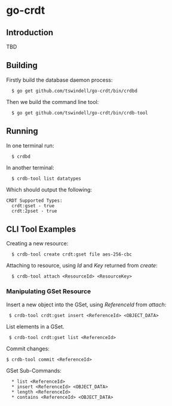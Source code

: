 # go-crdt

## Introduction

TBD

## Building

Firstly build the database daemon process:

```
  $ go get github.com/tswindell/go-crdt/bin/crdbd
```

Then we build the command line tool:

```
  $ go get github.com/tswindell/go-crdt/bin/crdb-tool
```

## Running

In one terminal run:
```
  $ crdbd
```

In another terminal:
```
  $ crdb-tool list datatypes
```

Which should output the following:

```
CRDT Supported Types:
  crdt:gset - true
  crdt:2pset - true
```

## CLI Tool Examples

Creating a new resource:
```
  $ crdb-tool create crdt:gset file aes-256-cbc
```

Attaching to resource, using *Id* and *Key* returned from *create*:
```
  $ crdb-tool attach <ResourceId> <ResourceKey>
```

### Manipulating GSet Resource
Insert a new object into the GSet, using *ReferenceId* from *attach*:
```
 $ crdb-tool crdt:gset insert <ReferenceId> <OBJECT_DATA>
```

List elements in a GSet.
```
 $ crdb-tool crdt:gset list <ReferenceId>
```

Commit changes:
```
$ crdb-tool commit <ReferenceId>
```

GSet Sub-Commands:
```
  * list <ReferenceId>
  * insert <ReferenceId> <OBJECT_DATA>
  * length <ReferenceId>
  * contains <ReferenceId> <OBJECT_DATA>
```
